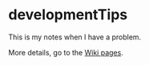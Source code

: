 # developmentTips
This is my notes when I have a problem. 

More details, go to the [Wiki pages](https://github.com/hcsgzh/developmentTips/wiki).